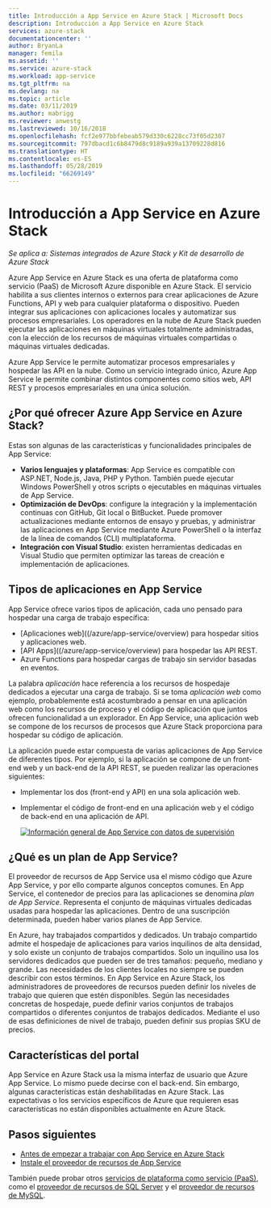 ```yaml
---
title: Introducción a App Service en Azure Stack | Microsoft Docs
description: Introducción a App Service en Azure Stack
services: azure-stack
documentationcenter: ''
author: BryanLa
manager: femila
ms.assetid: ''
ms.service: azure-stack
ms.workload: app-service
ms.tgt_pltfrm: na
ms.devlang: na
ms.topic: article
ms.date: 03/11/2019
ms.author: mabrigg
ms.reviewer: anwestg
ms.lastreviewed: 10/16/2018
ms.openlocfilehash: fcf2e977bbfebeab579d330c6228cc73f05d2307
ms.sourcegitcommit: 797dbacd1c6b8479d8c9189a939a13709228d816
ms.translationtype: HT
ms.contentlocale: es-ES
ms.lasthandoff: 05/28/2019
ms.locfileid: "66269149"
---
```

# <a name="app-service-on-azure-stack-overview"></a>Introducción a App Service en Azure Stack

*Se aplica a: Sistemas integrados de Azure Stack y Kit de desarrollo de Azure Stack*

Azure App Service en Azure Stack es una oferta de plataforma como servicio (PaaS) de Microsoft Azure disponible en Azure Stack. El servicio habilita a sus clientes internos o externos para crear aplicaciones de Azure Functions, API y web para cualquier plataforma o dispositivo. Pueden integrar sus aplicaciones con aplicaciones locales y automatizar sus procesos empresariales. Los operadores en la nube de Azure Stack pueden ejecutar las aplicaciones en máquinas virtuales totalmente administradas, con la elección de los recursos de máquinas virtuales compartidas o máquinas virtuales dedicadas.

Azure App Service le permite automatizar procesos empresariales y hospedar las API en la nube. Como un servicio integrado único, Azure App Service le permite combinar distintos componentes como sitios web, API REST y procesos empresariales en una única solución.

## <a name="why-offer-azure-app-service-on-azure-stack"></a>¿Por qué ofrecer Azure App Service en Azure Stack?

Estas son algunas de las características y funcionalidades principales de App Service:

- **Varios lenguajes y plataformas**: App Service es compatible con ASP.NET, Node.js, Java, PHP y Python. También puede ejecutar Windows PowerShell y otros scripts o ejecutables en máquinas virtuales de App Service.
- **Optimización de DevOps**: configure la integración y la implementación continuas con GitHub, Git local o BitBucket. Puede promover actualizaciones mediante entornos de ensayo y pruebas, y administrar las aplicaciones en App Service mediante Azure PowerShell o la interfaz de la línea de comandos (CLI) multiplataforma.
- **Integración con Visual Studio**: existen herramientas dedicadas en Visual Studio que permiten optimizar las tareas de creación e implementación de aplicaciones.

## <a name="app-types-in-app-service"></a>Tipos de aplicaciones en App Service

App Service ofrece varios tipos de aplicación, cada uno pensado para hospedar una carga de trabajo específica:

- [Aplicaciones web]((/azure/app-service/overview) para hospedar sitios y aplicaciones web.
- [API Apps]((/azure/app-service/overview) para hospedar las API REST.
- Azure Functions para hospedar cargas de trabajo sin servidor basadas en eventos.

La palabra *aplicación* hace referencia a los recursos de hospedaje dedicados a ejecutar una carga de trabajo. Si se toma *aplicación web* como ejemplo, probablemente está acostumbrado a pensar en una aplicación web como los recursos de proceso y el código de aplicación que juntos ofrecen funcionalidad a un explorador. En App Service, una aplicación web se compone de los recursos de procesos que Azure Stack proporciona para hospedar su código de aplicación.

La aplicación puede estar compuesta de varias aplicaciones de App Service de diferentes tipos. Por ejemplo, si la aplicación se compone de un front-end web y un back-end de la API REST, se pueden realizar las operaciones siguientes:

- Implementar los dos (front-end y API) en una sola aplicación web.
- Implementar el código de front-end en una aplicación web y el código de back-end en una aplicación de API.

   [![Información general de App Service con datos de supervisión](media/azure-stack-app-service-overview/image01.png "App Service overview with monitoring data")](media/azure-stack-app-service-overview/image01.png#lightbox)

## <a name="what-is-an-app-service-plan"></a>¿Qué es un plan de App Service?

El proveedor de recursos de App Service usa el mismo código que Azure App Service, y por ello comparte algunos conceptos comunes. En App Service, el contenedor de precios para las aplicaciones se denomina *plan de App Service*. Representa el conjunto de máquinas virtuales dedicadas usadas para hospedar las aplicaciones. Dentro de una suscripción determinada, pueden haber varios planes de App Service.

En Azure, hay trabajados compartidos y dedicados. Un trabajo compartido admite el hospedaje de aplicaciones para varios inquilinos de alta densidad, y solo existe un conjunto de trabajos compartidos. Solo un inquilino usa los servidores dedicados que pueden ser de tres tamaños: pequeño, mediano y grande. Las necesidades de los clientes locales no siempre se pueden describir con estos términos. En App Service en Azure Stack, los administradores de proveedores de recursos pueden definir los niveles de trabajo que quieren que estén disponibles. Según las necesidades concretas de hospedaje, puede definir varios conjuntos de trabajos compartidos o diferentes conjuntos de trabajos dedicados. Mediante el uso de esas definiciones de nivel de trabajo, pueden definir sus propias SKU de precios.

## <a name="portal-features"></a>Características del portal

App Service en Azure Stack usa la misma interfaz de usuario que Azure App Service. Lo mismo puede decirse con el back-end. Sin embargo, algunas características están deshabilitadas en Azure Stack. Las expectativas o los servicios específicos de Azure que requieren esas características no están disponibles actualmente en Azure Stack.

## <a name="next-steps"></a>Pasos siguientes

- [Antes de empezar a trabajar con App Service en Azure Stack](azure-stack-app-service-before-you-get-started.md)
- [Instale el proveedor de recursos de App Service](azure-stack-app-service-deploy.md)

También puede probar otros [servicios de plataforma como servicio (PaaS)](azure-stack-offer-services-overview.md), como el [proveedor de recursos de SQL Server](azure-stack-sql-resource-provider-deploy.md) y el [proveedor de recursos de MySQL](azure-stack-mysql-resource-provider-deploy.md).
